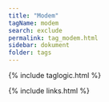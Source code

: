 ```yaml
---
title: "Modem"
tagName: modem
search: exclude
permalink: tag_modem.html
sidebar: dokument
folder: tags
---
```

{% include taglogic.html %}

{% include links.html %}
